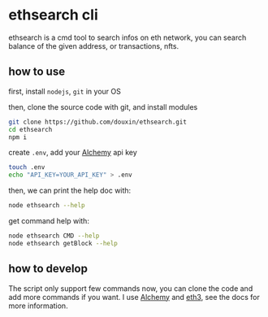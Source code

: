 # ethsearch cli
ethsearch is a cmd tool to search infos on eth network, you can search balance of the given address, or transactions, nfts.

## how to use
first, install `nodejs`, `git` in your OS

then, clone the source code with git, and install modules
```bash
git clone https://github.com/douxin/ethsearch.git
cd ethsearch
npm i
```

create `.env`, add your [Alchemy](https://www.alchemy.com/) api key
```bash
touch .env
echo "API_KEY=YOUR_API_KEY" > .env
```

then, we can print the help doc with:
```bash
node ethsearch --help
```

get command help with:
```bash
node ethsearch CMD --help
node ethsearch getBlock --help
```

## how to develop
The script only support few commands now, you can clone the code and add more commands if you want. I use [Alchemy](https://www.npmjs.com/package/@alch/alchemy-web3) and [eth3](https://www.npmjs.com/package/web3), see the docs for more information.